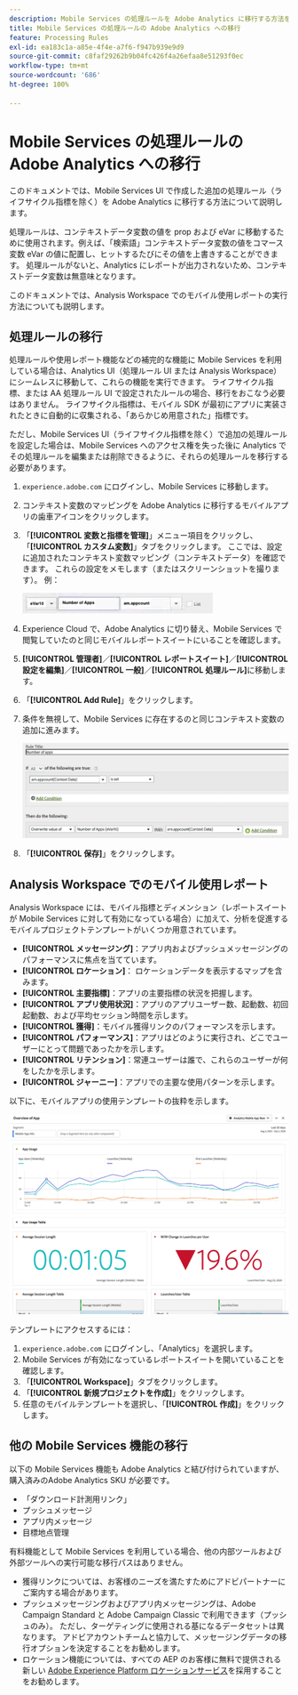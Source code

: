 ```yaml
---
description: Mobile Services の処理ルールを Adobe Analytics に移行する方法を説明します
title: Mobile Services の処理ルールの Adobe Analytics への移行
feature: Processing Rules
exl-id: ea183c1a-a85e-4f4e-a7f6-f947b939e9d9
source-git-commit: c8faf29262b9b04fc426f4a26efaa8e51293f0ec
workflow-type: tm+mt
source-wordcount: '686'
ht-degree: 100%

---
```


# Mobile Services の処理ルールの Adobe Analytics への移行

このドキュメントでは、Mobile Services UI で作成した追加の処理ルール（ライフサイクル指標を除く）を Adobe Analytics に移行する方法について説明します。

処理ルールは、コンテキストデータ変数の値を prop および eVar に移動するために使用されます。例えば、「検索語」コンテキストデータ変数の値をコマース変数 eVar の値に配置し、ヒットするたびにその値を上書きすることができます。 処理ルールがないと、Analytics にレポートが出力されないため、コンテキストデータ変数は無意味となります。

このドキュメントでは、Analysis Workspace でのモバイル使用レポートの実行方法についても説明します。

## 処理ルールの移行

処理ルールや使用レポート機能などの補完的な機能に Mobile Services を利用している場合は、Analytics UI（処理ルール UI または Analysis Workspace）にシームレスに移動して、これらの機能を実行できます。 ライフサイクル指標、または AA 処理ルール UI で設定されたルールの場合、移行をおこなう必要はありません。 ライフサイクル指標は、モバイル SDK が最初にアプリに実装されたときに自動的に収集される、「あらかじめ用意された」指標です。

ただし、Mobile Services UI（ライフサイクル指標を除く）で追加の処理ルールを設定した場合は、Mobile Services へのアクセス権を失った後に Analytics でその処理ルールを編集または削除できるように、それらの処理ルールを移行する必要があります。

1. `experience.adobe.com` にログインし、Mobile Services に移動します。
1. コンテキスト変数のマッピングを Adobe Analytics に移行するモバイルアプリの歯車アイコンをクリックします。
1. 「**[!UICONTROL 変数と指標を管理]**」メニュー項目をクリックし、「**[!UICONTROL カスタム変数]**」タブをクリックします。 ここでは、設定に追加されたコンテキスト変数マッピング（コンテキストデータ）を確認できます。 これらの設定をメモします（またはスクリーンショットを撮ります）。 例：

   ![コンテキスト変数](assets/context-var.png)

1. Experience Cloud で、Adobe Analytics に切り替え、Mobile Services で閲覧していたのと同じモバイルレポートスイートにいることを確認します。
1. **[!UICONTROL 管理者]**／**[!UICONTROL レポートスイート]**／**[!UICONTROL 設定を編集]**／**[!UICONTROL 一般]**／**[!UICONTROL 処理ルール]**&#x200B;に移動します。
1. 「**[!UICONTROL Add Rule]**」をクリックします。
1. 条件を無視して、Mobile Services に存在するのと同じコンテキスト変数の追加に進みます。

   ![処理ルール](assets/proc-rule.png)

1. 「**[!UICONTROL 保存]**」をクリックします。

## Analysis Workspace でのモバイル使用レポート

Analysis Workspace には、モバイル指標とディメンション（レポートスイートが Mobile Services に対して有効になっている場合）に加えて、分析を促進するモバイルプロジェクトテンプレートがいくつか用意されています。

* **[!UICONTROL メッセージング]**：アプリ内およびプッシュメッセージングのパフォーマンスに焦点を当てています。
* **[!UICONTROL ロケーション]**： ロケーションデータを表示するマップを含みます。
* **[!UICONTROL 主要指標]**：アプリの主要指標の状況を把握します。
* **[!UICONTROL アプリ使用状況]**：アプリのアプリユーザー数、起動数、初回起動数、および平均セッション時間を示します。
* **[!UICONTROL 獲得]**：モバイル獲得リンクのパフォーマンスを示します。
* **[!UICONTROL パフォーマンス]**：アプリはどのように実行され、どこでユーザーにとって問題であったかを示します。
* **[!UICONTROL リテンション]**：常連ユーザーは誰で、これらのユーザーが何をしたかを示します。
* **[!UICONTROL ジャーニー]**：アプリでの主要な使用パターンを示します。

以下に、モバイルアプリの使用テンプレートの抜粋を示します。

![モバイルアプリの使用状況](assets/mobile-app-usage.png)

テンプレートにアクセスするには：

1. `experience.adobe.com` にログインし、「Analytics」を選択します。
1. Mobile Services が有効になっているレポートスイートを開いていることを確認します。
1. 「**[!UICONTROL Workspace]**」タブをクリックします。
1. 「**[!UICONTROL 新規プロジェクトを作成]**」をクリックします。
1. 任意のモバイルテンプレートを選択し、「**[!UICONTROL 作成]**」をクリックします。

## 他の Mobile Services 機能の移行

以下の Mobile Services 機能も Adobe Analytics と結び付けられていますが、購入済みのAdobe Analytics SKU が必要です。

* 「ダウンロード計測用リンク」
* プッシュメッセージ
* アプリ内メッセージ
* 目標地点管理

有料機能として Mobile Services を利用している場合、他の内部ツールおよび外部ツールへの実行可能な移行パスはありません。

* 獲得リンクについては、お客様のニーズを満たすためにアドビパートナーにご案内する場合があります。
* プッシュメッセージングおよびアプリ内メッセージングは、Adobe Campaign Standard と Adobe Campaign Classic で利用できます（プッシュのみ）。 ただし、ターゲティングに使用される基になるデータセットは異なります。 アドビアカウントチームと協力して、メッセージングデータの移行オプションを決定することをお勧めします。
* ロケーション機能については、すべての AEP のお客様に無料で提供される新しい [Adobe Experience Platform ロケーションサービス](https://www.adobe.com/jp/experience-platform/location-service.html)を採用することをお勧めします。

